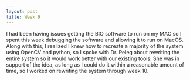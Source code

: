 ```yaml
---
layout: post
title: Week 9
---
```


I had been having issues getting the BIO software to run on my MAC so I spent this week debugging the software and allowing it to run on MacOS. Along with this, I realized I knew how to recreate a majority of the system using OpenCV and python, so I spoke with Dr. Peleg about rewriting the entire system so it would work better with our existing tools. She was in support of the idea, as long as I could do it within a reasonable amount of time, so I worked on rewriting the system through week 10.
